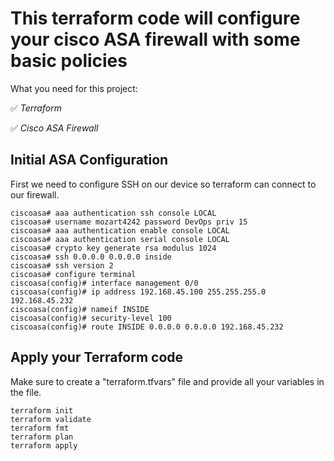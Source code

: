 # This terraform code will configure your cisco ASA firewall with some basic policies
What you need for this project:

✅ *Terraform*

✅ *Cisco ASA Firewall*

## Initial ASA Configuration
First we need to configure SSH on our device so terraform can connect to our firewall.
```
ciscoasa# aaa authentication ssh console LOCAL
ciscoasa# username mozart4242 password DevOps priv 15
ciscoasa# aaa authentication enable console LOCAL
ciscoasa# aaa authentication serial console LOCAL
ciscoasa# crypto key generate rsa modulus 1024
ciscoasa# ssh 0.0.0.0 0.0.0.0 inside
ciscoasa# ssh version 2
ciscoasa# configure terminal
ciscoasa(config)# interface management 0/0
ciscoasa(config)# ip address 192.168.45.100 255.255.255.0 192.168.45.232
ciscoasa(config)# nameif INSIDE
ciscoasa(config)# security-level 100
ciscoasa(config)# route INSIDE 0.0.0.0 0.0.0.0 192.168.45.232
```
## Apply your Terraform code
Make sure to create a "terraform.tfvars" file and provide all your variables in the file.

```
terraform init
terraform validate
terraform fmt
terraform plan
terraform apply
```
